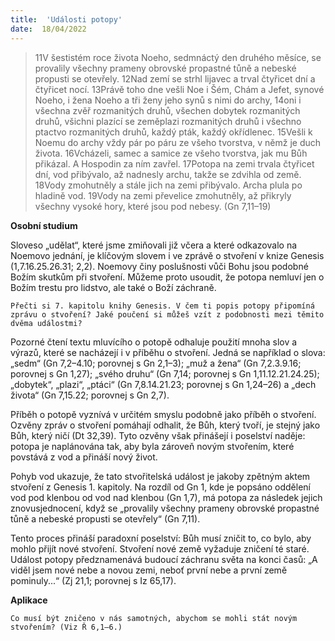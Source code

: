 ```yaml
---
title:  'Události potopy'
date:  18/04/2022
---
```


> <p></p>
> 11V šestistém roce života Noeho, sedmnáctý den druhého měsíce, se provalily všechny prameny obrovské propastné tůně a nebeské propusti se otevřely. 12Nad zemí se strhl lijavec a trval čtyřicet dní a čtyřicet nocí. 13Právě toho dne vešli Noe i Šém, Chám a Jefet, synové Noeho, i žena Noeho a tři ženy jeho synů s nimi do archy, 14oni i všechna zvěř rozmanitých druhů, všechen dobytek rozmanitých druhů, všichni plazící se zeměplazi rozmanitých druhů i všechno ptactvo rozmanitých druhů, každý pták, každý okřídlenec. 15Vešli k Noemu do archy vždy pár po páru ze všeho tvorstva, v němž je duch života. 16Vcházeli, samec a samice ze všeho tvorstva, jak mu Bůh přikázal. A Hospodin za ním zavřel. 17Potopa na zemi trvala čtyřicet dní, vod přibývalo, až nadnesly archu, takže se zdvihla od země. 18Vody zmohutněly a stále jich na zemi přibývalo. Archa plula po hladině vod. 19Vody na zemi převelice zmohutněly, až přikryly všechny vysoké hory, které jsou pod nebesy. (Gn 7,11–19)

**Osobní studium**

Sloveso „udělat“, které jsme zmiňovali již včera a které odkazovalo na Noemovo jednání, je klíčovým slovem i ve zprávě o stvoření v knize Genesis (1,7.16.25.26.31; 2,2). Noemovy činy poslušnosti vůči Bohu jsou podobné Božím skutkům při stvoření. Můžeme proto usoudit, že potopa nemluví jen o Božím trestu pro lidstvo, ale také o Boží záchraně.

`Přečti si 7. kapitolu knihy Genesis. V čem ti popis potopy připomíná zprávu o stvoření? Jaké poučení si můžeš vzít z podobnosti mezi těmito dvěma událostmi?`

Pozorné čtení textu mluvícího o potopě odhaluje použití mnoha slov a výrazů, které se nacházejí i v příběhu o stvoření. Jedná se například o slova: „sedm“ (Gn 7,2–4.10; porovnej s Gn 2,1–3); „muž a žena“ (Gn 7,2.3.9.16; porovnej s Gn 1,27); „svého druhu“ (Gn 7,14; porovnej s Gn 1,11.12.21.24.25); „dobytek“, „plazi“, „ptáci“ (Gn 7,8.14.21.23; porovnej s Gn 1,24–26) a „dech života“ (Gn 7,15.22; porovnej s Gn 2,7).

Příběh o potopě vyznívá v určitém smyslu podobně jako příběh o stvoření. Ozvěny zpráv o stvoření pomáhají odhalit, že Bůh, který tvoří, je stejný jako Bůh, který ničí (Dt 32,39). Tyto ozvěny však přinášejí i poselství naděje: potopa je naplánována tak, aby byla zároveň novým stvořením, které povstává z vod a přináší nový život.

Pohyb vod ukazuje, že tato stvořitelská událost je jakoby zpětným aktem stvoření z Genesis 1. kapitoly. Na rozdíl od Gn 1, kde je popsáno oddělení vod pod klenbou od vod nad klenbou (Gn 1,7), má potopa za následek jejich znovusjednocení, když se „provalily všechny prameny obrovské propastné tůně a nebeské propusti se otevřely“ (Gn 7,11).

Tento proces přináší paradoxní poselství: Bůh musí zničit to, co bylo, aby mohlo přijít nové stvoření. Stvoření nové země vyžaduje zničení té staré. Událost potopy předznamenává budoucí záchranu světa na konci časů: „A viděl jsem nové nebe a novou zemi, neboť první nebe a první země pominuly...“ (Zj 21,1; porovnej s Iz 65,17).

**Aplikace**

`Co musí být zničeno v nás samotných, abychom se mohli stát novým stvořením? (Viz Ř 6,1–6.)`